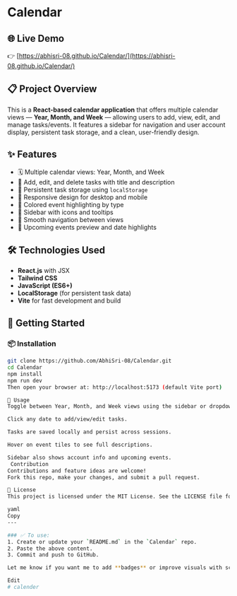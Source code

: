 # Calendar

## 🌐 Live Demo
👉 [https://abhisri-08.github.io/Calendar/](https://abhisri-08.github.io/Calendar/)

## 📋 Project Overview
This is a **React-based calendar application** that offers multiple calendar views — **Year, Month, and Week** — allowing users to add, view, edit, and manage tasks/events. It features a sidebar for navigation and user account display, persistent task storage, and a clean, user-friendly design.

## ✨ Features
- 🗓 Multiple calendar views: Year, Month, and Week
- 📝 Add, edit, and delete tasks with title and description
- 💾 Persistent task storage using `localStorage`
- 📱 Responsive design for desktop and mobile
- 🎨 Colored event highlighting by type
- 🧭 Sidebar with icons and tooltips
- 🔄 Smooth navigation between views
- 🔔 Upcoming events preview and date highlights

## 🛠 Technologies Used
- **React.js** with JSX
- **Tailwind CSS**
- **JavaScript (ES6+)**
- **LocalStorage** (for persistent task data)
- **Vite** for fast development and build

## 🚀 Getting Started

### 📦 Installation

```bash
git clone https://github.com/AbhiSri-08/Calendar.git
cd Calendar
npm install
npm run dev
Then open your browser at: http://localhost:5173 (default Vite port)

🧭 Usage
Toggle between Year, Month, and Week views using the sidebar or dropdown.

Click any date to add/view/edit tasks.

Tasks are saved locally and persist across sessions.

Hover on event tiles to see full descriptions.

Sidebar also shows account info and upcoming events.
 Contribution
Contributions and feature ideas are welcome!
Fork this repo, make your changes, and submit a pull request.

📄 License
This project is licensed under the MIT License. See the LICENSE file for more details.

yaml
Copy
---

### ✅ To use:
1. Create or update your `README.md` in the `Calendar` repo.
2. Paste the above content.
3. Commit and push to GitHub.

Let me know if you want me to add **badges** or improve visuals with screenshots!

Edit
#   c a l e n d e r  
 